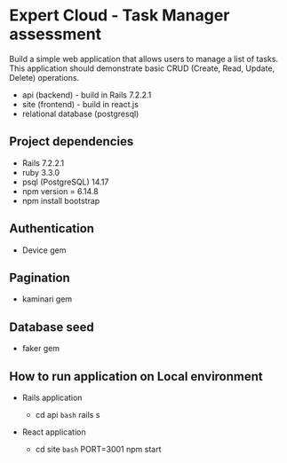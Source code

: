 # Expert Cloud - Task Manager assessment

Build a simple web application that allows users to manage a list of tasks. This application
should demonstrate basic CRUD (Create, Read, Update, Delete) operations.

 * api (backend) - build in Rails 7.2.2.1
 * site (frontend) - build in react.js
 * relational database (postgresql)

## Project dependencies

  - Rails 7.2.2.1
  - ruby 3.3.0
  - psql (PostgreSQL) 14.17 
  - npm version = 6.14.8
  - npm install bootstrap

## Authentication
  - Device gem

## Pagination
  - kaminari gem

## Database seed
  - faker gem

## How to run application on Local environment

  * Rails application
    - cd api
    `bash` rails s

  * React application
    - cd site
    `bash` PORT=3001 npm start
